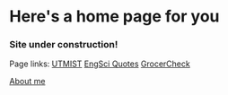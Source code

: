 # Here's a home page for you

### Site under construction!


Page links:
[UTMIST](github.com/utmist/)
[EngSci Quotes](chenbrian.ca/engsci_quotes)
[GrocerCheck](github.com/grocercheck)


[About me](https://chenbrian.ca/about)



